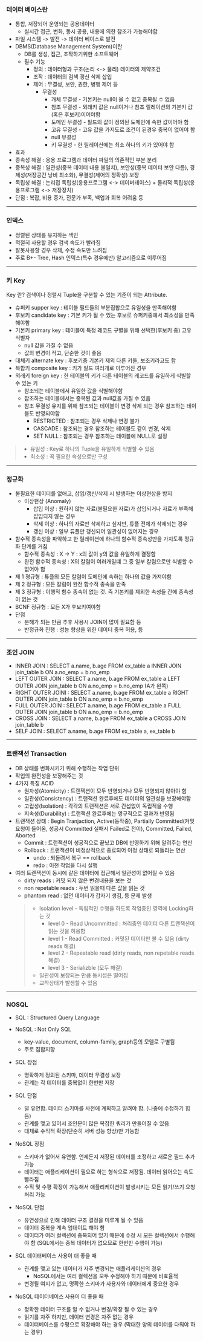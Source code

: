 ### 데이터 베이스란
* 통합, 저장되어 운영되는 공용데이터
  * 실시간 접근, 변화, 동시 공용, 내용에 의한 참조가 가능해야함
* 파일 시스템 -> 발전 -> 데이터 베이스로 발전
* DBMS(Database Management System)이란
  * DB를 생성, 접근, 조작하기위한 소프트웨어
  * 필수 기능
    * 정의 : 데이터형과 구조(논리 <-> 물리) 데이터의 제약조건
    * 조작 : 데이터의 검색 갱신 삭제 삽입
    * 제어 : 무결성, 보안, 권한, 병행 제어 등
      * 무결성
        * 개체 무결성 - 기본키는 null이 올 수 없고 중복될 수 없음
        * 참조 무결성 - 외래키 값은 null이거나 참조 릴레이션의 기본키 값(혹은 후보키)이어야함
        * 도메인 무결성 - 필드의 값이 정의된 도메인에 속한 값이어야 함
        * 고유 무결성 - 고유 값을 가지도로 조건이 된경우 중복이 없어야 함
        * null 무결성 
        * 키 무결성 - 한 릴레이션에는 최소 하나의 키가 있어야 함 
 * 효과
  * 종속성 해결 : 응용 프로그램과 데이터 파일의 의존적인 부분 분리
  * 중복성 해결 : 일관성(중복 데이터 내용 불일치), 보안성(중복 데이터 보안 다름), 경제성(저장공간 낭비 최소화), 무결성(제어의 정확성) 보장
  * 독립성 해결 : 논리접 독립성(응용프로그램 <-> 데이버테이스) + 물리적 독립성(응용프로그램 <-> 저장장치)
 * 단점 : 복잡, 비용 증가, 전문가 부족, 백업과 회복 어려움 등
----

### 인덱스
* 정렬된 상태를 유지하는 색인
* 적절히 사용할 경우 검색 속도가 빨라짐
* 잘못사용할 경우 삭제, 수정 속도만 느려짐
* 주로 B+- Tree, Hash 인덱스(특수 경우에만) 알고리즘으로 이루어짐
----

### 키 Key
Key 란? 검색이나 정렬시 Tuple을 구분할 수 있는 기준이 되는 Attribute.
* 슈퍼키 supper key : 테이블 필드들의 부분집합으로 유일성을 만족해야함
* 후보키 candidate key : 기본 키가 될 수 있는 후보로 슈퍼키중에서 최소성을 만족해야함
* 기본키 primary key : 테이블이 특정 레코드 구별을 위해 선택한(후보키 중) 고유 식별자 
  - null 값을 가질 수 없음
  - 값의 변경이 적고, 단순한 것이 좋음
* 대체키 alternate key : 후보키중 기본키 제외 다른 키들, 보조키라고도 함
* 복합키 composite key : 키가 필드 여러개로 이루어진 경우
* 외래키 foreign key : 한 테이블의 키가 다른 테이블의 레코드를 유일하게 식별할 수 있는 키
  * 참조되는 테이블에서 유일한 값을 식별해야함
  * 참조하는 테이블에서는 중복된 값과 null값을 가질 수 있음
  * 참조 무결성 유지를 위해 참조되는 테이블이 변경 삭제 되는 경우 참조하는 테이블도 반영되야함
    * RESTRICTED : 참조되는 경우 삭제나 변경 불가
    * CASCADE : 참조되는 경우 참조하는 테이블도 같이 변경, 삭제
    * SET NULL : 참조되는 경우 참조하는 테이블에 NULL로 설정

> * 유일성 : Key로 하나의 Tuple을 유일하게 식별할 수 있음
> * 최소성 : 꼭 필요한 속성으로만 구성
----

### 정규화
* 불필요한 데이터를 없애고, 삽입/갱신/삭제 시 발생하는 이상현상을 방지
  * 이상현상 (Anomaly)
     * 삽입 이상 : 원하지 않는 자료(불필요한 자료)가 삽입되거나 자료가 부족해 삽입되지 않는 경우
     * 삭제 이상 : 하나의 자료만 삭제하고 싶지만, 튜플 전체가 삭제되는 경우
     * 갱신 이상 : 일부 튜플만 갱신되어 일관성이 없어지는 경우
* 함수적 종속성을 파악하고 한 릴레이션에 하나의 함수적 종속성만을 가지도록 정규화 단계를 거침
  * 함수적 종속성 : X -> Y : x의 값이 y의 값을 유일하게 결정함
  * 완전 함수적 종속성 : X의 칼럼이 여러개일떄 그 중 일부 칼럼으로만 식별할 수 없어야 함
* 제 1 졍규형 : 튜플의 모든 칼럼이 도메인에 속하는 하나의 값을 가져야함
* 제 2 정규형 : 모든 칼럼이 완전 함수적 종속을 만족
* 제 3 정규형 : 이행적 함수 종속이 없는 것. 즉 기본키를 제외한 속성들 간에 종속성이 없는 것
* BCNF 정규형 : 모든 X가 후보키여야함 
* 단점
  * 분해가 되는 만큼 추후 사용시 JOIN이 많이 필요함 등
  * 반정규화 진행 : 성능 향상을 위한 데이터 중복 허용, 등
  
 ----
 ### 조인 JOIN
 * INNER JOIN : SELECT a.name, b.age FROM ex_table a INNER JOIN join_table b ON a.no_emp = b.no_emp
 * LEFT OUTER JOIN : SELECT a.name, b.age FROM ex_table a LEFT OUTER JOIN join_table b ON a.no_emp = b.no_emp (A가 왼쪽)
 * RIGHT OUTER JOINI : SELECT a.name, b.age FROM ex_table a RIGHT OUTER JOIN join_table b ON a.no_emp = b.no_emp
 * FULL OUTER JOIN : SELECT a.name, b.age FROM ex_table a FULL OUTER JOIN join_table b ON a.no_emp = b.no_emp
 * CROSS JOIN : SELECT a.name, b.age FROM ex_table a CROSS JOIN join_table b
 * SELF JOIN : SELECT a.name, b.age FROM ex_table a, ex_table b
 
 ----
 ### 트랜잭션 Transaction
 * DB 상태를 변화시키기 위해 수행하는 작업 단위
 * 작업의 완전성을 보장해주는 것
  * 4가지 특징 ACID
    * 원자성(Atomicity) : 트랜잭션이 모두 반영되거나 모두 반영되지 않아야 함
    * 일관성(Consistency) : 트랜잭션 완료후에도 데이터의 일관성을 보장해야함
    * 고립성(Isolation) : 각각의 트랜잭션은 서로 간섭없이 독립적을 수행
    * 지속성(Durability) : 트랜잭션 완료후에는 영구적으로 결과가 반영됨
* 트랜잭션 상태 : Begin Tranjaction, Active(동작중), Partially Committed(커밋 요청이 들어옴, 성공시 Committed 실패시 Failed로 전이), Committed, Failed, Aborted
  * Commit : 트랜잭션이 성공적으로 끝났고 DB에 반영하기 위해 알려주는 연산
  * Rollback : 트랜잭션이 비정상적으로 종료되어 이정 상태로 되돌리는 연산
    * undo : 되돌려서 복구 == rollback
    * redo : 이전 작업을 다시 실행
* 여러 트랜잭션이 동시에 같은 데이터에 접근해서 일관성이 없어질 수 있음
  * dirty reads : 커밋 되지 않은 변경내용을 보는 것
  * non repetable reads : 두번 읽을때 다른 값을 읽는 것
  * phantom read : 없던 데이터가 갑자기 생김, 등 문제 발생
  > * Isolation level - 독립적인 수행을 하도록 작업중인 영역에 Locking하는 것
  >   * level 0 - Read Uncommitted : 처리중인 데이터 다른 트랜잭션이 읽는 것을 허용함
  >   * level 1 - Read Committed : 커밋된 데이터만 볼 수 있음 (dirty reads 해결)
  >   * level 2 - Repeatable read (dirty reads, non repetable reads 해결)
  >   * level 3 - Serializble (모두 해결)
  >  * 일관성이 보장되는 만큼 동시성은 떨어짐
  >  * 교착상태가 발생할 수 있음
----
### NOSQL
* SQL : Structured Query Language
* NoSQL : Not Only SQL
  * key-value, document, column-family, graph등의 모델로 구별됨
  * 주로 집합지향

* SQL 장점
  * 명확하게 정의된 스키마, 데이터 무결성 보장
  * 관계는 각 데이터를 중복없이 한번만 저장
* SQL 단점
  * 덜 유연함. 데이터 스키마를 사전에 계획하고 알려야 함. (나중에 수정하기 힘듬)
  * 관계를 맺고 있어서 조인문이 많은 복잡한 쿼리가 만들어질 수 있음
  * 대체로 수직적 확장(단순히 서버 성능 향상)만 가능함

* NoSQL 장점
  * 스키마가 없어서 유연함. 언제든지 저장된 데이터를 조정하고 새로운 필드 추가 가능
  * 데이터는 애플리케이션이 필요로 하는 형식으로 저장됨. 데이터 읽어오는 속도 빨라짐
  * 수직 및 수평 확장이 가능해서 애플리케이션이 발생시키는 모든 읽기/쓰기 요청 처리 가능
* NoSQL 단점
  * 유연성으로 인해 데이터 구조 결정을 미루게 될 수 있음
  * 데이터 중복을 계속 업데이트 해야 함
  * 데이터가 여러 컬렉션에 중복되어 있기 때문에 수정 시 모든 컬렉션에서 수행해야 함 (SQL에서는 중복 데이터가 없으므로 한번만 수행이 가능)

* SQL 데이터베이스 사용이 더 좋을 때
  * 관계를 맺고 있는 데이터가 자주 변경되는 애플리케이션의 경우
    * NoSQL에서는 여러 컬렉션을 모두 수정해야 하기 때문에 비효율적
  * 변경될 여지가 없고, 명확한 스키마가 사용자와 데이터에게 중요한 경우

* NoSQL 데이터베이스 사용이 더 좋을 때
  * 정확한 데이터 구조를 알 수 없거나 변경/확장 될 수 있는 경우
  * 읽기를 자주 하지만, 데이터 변경은 자주 없는 경우
  * 데이터베이스를 수평으로 확장해야 하는 경우 (막대한 양의 데이터를 다뤄야 하는 경우)
